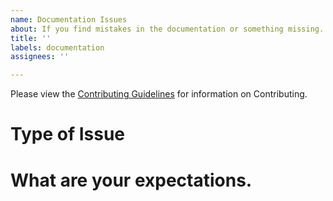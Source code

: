 ```yaml
---
name: Documentation Issues
about: If you find mistakes in the documentation or something missing.
title: ''
labels: documentation
assignees: ''

---
```

Please view the [Contributing Guidelines](https://github.com/TheDoubtFactory/TheDoubtFactory_Website/blob/main/CONTRIBUTING.md) for information on Contributing.

# Type of Issue
<!-- What is the Issue, is there some mistake in the documentation, or is the documentation you are looking for non existent.-->

# What are your expectations.
<!-- Where did you find the mistake? What are your possible suggestions or solutions? -->
<!-- Please Elaborate on what documentation the package is missing or lacking, Be as descriptive as possible. -->

